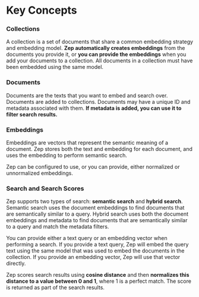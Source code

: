 # Key Concepts


### Collections

A collection is a set of documents that share a common embedding strategy and embedding model. **Zep automatically creates embeddings** from the documents you provide it, or **you can provide the embeddings** when you add your documents to a collection. All documents in a collection must have been embedded using the same model.

### Documents

Documents are the texts that you want to embed and search over. Documents are added to collections. Documents may have a unique ID and metadata associated with them. **If metadata is added, you can use it to filter search results.**

### Embeddings

Embeddings are vectors that represent the semantic meaning of a document. Zep stores both the text and embedding for each document, and uses the embedding to perform semantic search.

Zep can be configured to use, or you can provide, either normalized or unnormalized embeddings.

### Search and Search Scores

Zep supports two types of search: **semantic search** and **hybrid search**. Semantic search uses the document embeddings to find documents that are semantically similar to a query. Hybrid search uses both the document embeddings and metadata to find documents that are semantically similar to a query and match the metadata filters.

You can provide either a text query or an embedding vector when performing a search. If you provide a text query, Zep will embed the query text using the same model that was used to embed the documents in the collection. If you provide an embedding vector, Zep will use that vector directly.

Zep scores search results using **cosine distance** and then **normalizes this distance to a value between 0 and 1**, where 1 is a perfect match. The score is returned as part of the search results.
 